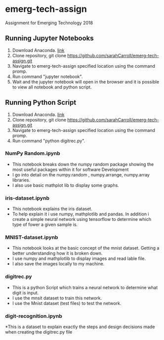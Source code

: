 # emerg-tech-assign
Assignment for Emerging Technology 2018

## Running Jupyter Notebooks
1. Download Anaconda. [link](https://www.anaconda.com/download/)
2. Clone repository, git clone https://github.com/sarahCarroll/emerg-tech-assign.git
3. Navigate to emerg-tech-assign specified location using the command promp.
4. Run command "jupyter notebook".
5. Wait and the jupyter notebook will open in the browser and it is possible to view all notebook and python script.

## Running Python Script
1. Download Anaconda. [link](https://www.anaconda.com/download/)
2. Clone repository, git clone https://github.com/sarahCarroll/emerg-tech-assign.git
3. Navigate to emerg-tech-assign specified location using the command promp.
4. Run command "python digitrec.py".

### NumPy Random.ipynb
* This notebook breaks down the numpy random package showing the most useful packages within it for software Development
* I go into detail on the numpy.random , numpy.arrange, numpy.array libraries.
* I also use basic mathplot lib to display some graphs.

### iris-dataset.ipynb
* This notebook explains the iris dataset. 
* To help explain it i use numpy, mathplotlib and pandas. In addition i create a simple neural network using tensorflow to determine which type of fower a given sample is.

### MNIST-dataset.ipynb
* This notebook looks at the basic concept of the mnist dataset. Getting a better understanding how it is broken down.
* I use numpy and mathplotlib to display images and read lable file.
* I also save the images locally to my machine.

### digitrec.py
* This is a python Script which trains a neural network to determine what digit is input.
* I use the mnsit dataset to  train this network.
* I use the Mnist dataset (test files) to test the network.



### digit-recognition.ipynb
*This is a dataset to explain exactly the steps and design decisions made when creating the digitrec.py file